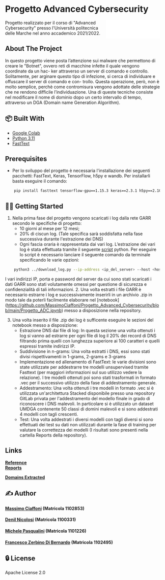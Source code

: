 # Progetto Advanced Cybersecurity
<a><img src="images/logo-univpm.png" height='60' align="right"/></a>
Progetto realizzato per il corso di "Advanced Cybersecurity" presso l'Università politecnica delle Marche nel anno accademico 2021/2022.


## About The Project
In questo progetto viene posta l’attenzione sui malware che permettono di creare
le "Botnet", ovvero reti di macchine infette il quale vengono coordinate da un hac-
ker attraverso un server di comando e controllo. Solitamente, per arginare questo
tipo di infezione, si cerca di individuare e offuscare il server di comando e con-
trollo. Questa operazione, però, non è molto semplice, perchè come contromisura
vengono adottate delle strategie che ne rendono difficile l’individuazione. Una di
queste tecniche consiste nel modificare il nome di dominio dopo un certo intervallo
di tempo, attraverso un DGA (Domain name Generation Algorithm).

## 📦 Built With

* [Google Colab](https://colab.research.google.com/?hl=it)
* [Python 3.11](https://www.python.org/)
* [FastText](https://fasttext.cc/)

## Prerequisites
* Per lo sviluppo del progetto è necessaria l'installazione dei seguenti pacchetti: FastText, Keras, TensorFlow, h5py e wandb.
Per installarli basta eseguire il comando:

```sh
    pip install fasttext tensorflow-gpu==1.15.3 keras==2.3.1 h5py==2.10.0 wandb
```

## 👩‍💻 Getting Started
1. Nella prima fase del progetto vengono scaricati i log dalla rete GARR secondo le specifiche di progetto:
    - 10 giorni al mese per 12 mesi;
    - 20% di ciscun log. (Tale specifica sarà soddisfatta nella fase successiva durante l'estrazione dei DNS) 
    - Ogni fascia oraria è rappresentata dai vari log.
L’estrazione dei vari log è stata effettuata tramite
il seguente [script](https://github.com/MassimoCiaffoni/Progetto_Advanced_Cybersecurity/blob/main/download_log.py) python. 
Per eseguire lo script è necessario lanciare il seguente comando da terminale specificando le varie opzioni:
```sh
    python3 ../download_log.py --ip-address <ip_del_server> --host <host @studenti> --psw <password> --year <anno> --out-dir <output_directory>
```
I vari indirizzi IP, porta e password del server da cui sono stati scaricati i dati GARR sono stati volutamente omessi per questione di sicurezza e confidenzialità di tali informazioni. 
2. Una volta estratti i file GARR è necessario estrarre i log e successivamente inserirli in un archivio .zip in modo tale da poterli facilmente elaborare nel [notebook] (https://github.com/MassimoCiaffoni/Progetto_Advanced_Cybersecurity/blob/main/Progetto_ADC.ipynb) messo a disposizione nella repository.

3. Una volta inserito il file .zip dei log è sufficente eseguire le sezioni del notebook messo a disposizione:
    - Estrazione DNS dai file di log: In questa sezione una volta ottenuti i log si vanno ad estrarre per ogni file di log il 20% dei record di DNS filtrando prima quelli con lunghezza superiore ai 100 caratteri e quelli espressi tramite indirizzi IP. 
    - Suddivisione in n-grams: Una volta estratti i DNS, essi sono stati divisi rispettivamenti in 1-grams, 2-grams e 3-grams
    - Implementazione ed allenamento di FastText: le varie divisioni sono state utilizzate per addestrarre tre modelli unsupervised tramite Fasttext (per maggiori informazioni sul suo utilizzo vedere la relazione). I tre modelli ottenuti poi sono stati trasformati in formato .vec per il successivo utilizzo della fase di addestramento generale.
    - Addestramento: Una volta ottenuti i tre modelli in formato .vec si è utilizzata un'architettura Stacked disponibile presso una repository GitLab privata per l'addestramento del modello finale in grado di riconoscere i DNS malevoli. In particolare si è utilizzato un dataset UMDGA contenente 50 classi di domini malevoli e si sono addestrati 4 modelli con tagli crescenti.
    - Test: Una volta addestrati i diversi modelli con tagli diversi si sono effettuati dei test su dati non utilizzati durante la fase di training per valutare la correttezza dei modelli (I risultati sono presenti nella cartella Reports della repository).

## Links

<a href="https://github.com/MassimoCiaffoni/Progetto_Advanced_Cybersecurity/tree/main/Relazione.pdf"><strong>Reference</strong></a>
<br/>
<a href="https://github.com/MassimoCiaffoni/Progetto_Advanced_Cybersecurity/tree/main/Reports/Report"><strong>Reports</strong></a>

<a href="https://drive.google.com/drive/folders/1wVrIYQYJnXYo5k4x2caQPwSjvxGTWX6T?usp=sharing"><strong>Domains Extracted</strong></a>
  


## ✍️ Author
#### [Massimo Ciaffoni](mailto:s1102853@studenti.univpm.it) (Matricola 1102853) 
#### [Denil Nicolosi](mailto:s1100331@studenti.univpm.it) (Matricola 1100331)
#### [Michele Pasqualini](mailto:s1101226@studenti.univpm.it) (Matricola 1101226) 
#### [Francesco Zerbino Di Bernardo](mailto:s1102495@studenti.univpm.it) (Matricola 1102495) 


## 🔒 License
Apache License 2.0
